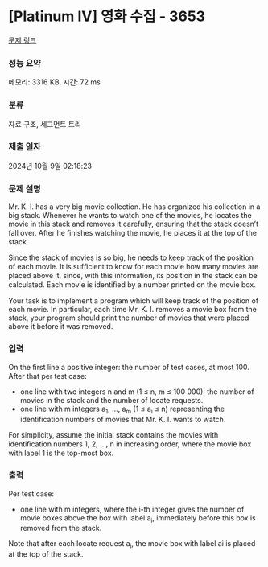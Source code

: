 # [Platinum IV] 영화 수집 - 3653 

[문제 링크](https://www.acmicpc.net/problem/3653) 

### 성능 요약

메모리: 3316 KB, 시간: 72 ms

### 분류

자료 구조, 세그먼트 트리

### 제출 일자

2024년 10월 9일 02:18:23

### 문제 설명

<p>Mr. K. I. has a very big movie collection. He has organized his collection in a big stack. Whenever he wants to watch one of the movies, he locates the movie in this stack and removes it carefully, ensuring that the stack doesn’t fall over. After he ﬁnishes watching the movie, he places it at the top of the stack.</p>

<p>Since the stack of movies is so big, he needs to keep track of the position of each movie. It is sufﬁcient to know for each movie how many movies are placed above it, since, with this information, its position in the stack can be calculated. Each movie is identiﬁed by a number printed on the movie box.</p>

<p>Your task is to implement a program which will keep track of the position of each movie. In particular, each time Mr. K. I. removes a movie box from the stack, your program should print the number of movies that were placed above it before it was removed.</p>

### 입력 

 <p>On the ﬁrst line a positive integer: the number of test cases, at most 100. After that per test case:</p>

<ul>
	<li>one line with two integers n and m (1 ≤ n, m ≤ 100 000): the number of movies in the stack and the number of locate requests.</li>
	<li>one line with m integers a<sub>1</sub>, ..., a<sub>m</sub> (1 ≤ a<sub>i</sub> ≤ n) representing the identification numbers of movies that Mr. K. I. wants to watch.</li>
</ul>

<p>For simplicity, assume the initial stack contains the movies with identiﬁcation numbers 1, 2, ..., n in increasing order, where the movie box with label 1 is the top-most box.</p>

### 출력 

 <p>Per test case:</p>

<ul>
	<li>one line with m integers, where the i-th integer gives the number of movie boxes above the box with label a<sub>i</sub>, immediately before this box is removed from the stack.</li>
</ul>

<p>Note that after each locate request a<sub>i</sub>, the movie box with label ai is placed at the top of the stack.</p>

